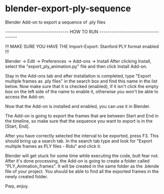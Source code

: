 # blender-export-ply-sequence
Blender Add-on to export a sequence of .ply files


-------------------------------- HOW TO RUN ------------------------------------

!!! MAKE SURE YOU HAVE THE Import-Export: Stanford PLY format enabled !!!

Blender -> Edit -> Preferences -> Add-ons -> Install
After clicking Install, select the "export_ply_animation.py" file and then click
Install Add-on.

Stay in the Add-ons tab and after installation is completed, type "Export
multiple frames as .ply files" in the search box and find this name
in the list below. Now make sure that it is checked (enabled), if it isn't click
the empty box on the left side of the name to enable it, otherwise you won't be
able to access the Add-on.

Now that the Add-on is installed and enabled, you can use it in Blender.

The Add-on is going to export the frames that are between Start and End in the
timeline, so make sure that the sequence you want to export is in the
[Start, End].

After you have correctly selected the interval to be exported, press F3. This
should bring up a search tab. In the search tab type and look for "Export
multiple frames as PLY files - Ridu" and click it.

Blender will get stuck for some time while executing the code, butt fear not.
After it's done processing, the Add-on is going to create a folder called
"PLY_Animation_frames". It will be created in the same folder as the .blende
file of your project. You should be able to find all the exported frames in the
newly created folder.

Pwp, enjoy.
